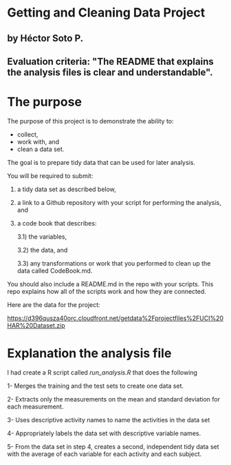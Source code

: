 # Getting and Cleaning Data Project
## by Héctor Soto P. 
## Evaluation criteria: "The README that explains the analysis files is clear and understandable".

# The purpose

The purpose of this project is to demonstrate the ability to:
- collect, 
- work with, and 
- clean a data set. 

The goal is to prepare tidy data that can be used for later analysis.

You will be required to submit: 
1) a tidy data set as described below, 
2) a link to a Github repository with your script for performing the analysis, and 
3) a code book that describes:

   3.1) the variables,
   
   3.2) the data, and
   
   3.3) any transformations or work that you performed to clean up the data called CodeBook.md. 

You should also include a README.md in the repo with your scripts. This repo explains how all of the scripts work and how they are connected.

Here are the data for the project:

https://d396qusza40orc.cloudfront.net/getdata%2Fprojectfiles%2FUCI%20HAR%20Dataset.zip

# Explanation the analysis file

I had create a R script called *run_analysis.R* that does the following

1- Merges the training and the test sets to create one data set.

2- Extracts only the measurements on the mean and standard deviation for each measurement.

3- Uses descriptive activity names to name the activities in the data set

4- Appropriately labels the data set with descriptive variable names.

5- From the data set in step 4, creates a second, independent tidy data set with the average of each variable for each activity and each subject.


